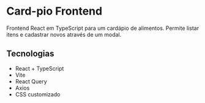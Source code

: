 # Card-pio Frontend

Frontend React em TypeScript para um cardápio de alimentos. Permite listar itens e cadastrar novos através de um modal.

## Tecnologias

- React + TypeScript
- Vite
- React Query
- Axios
- CSS customizado

